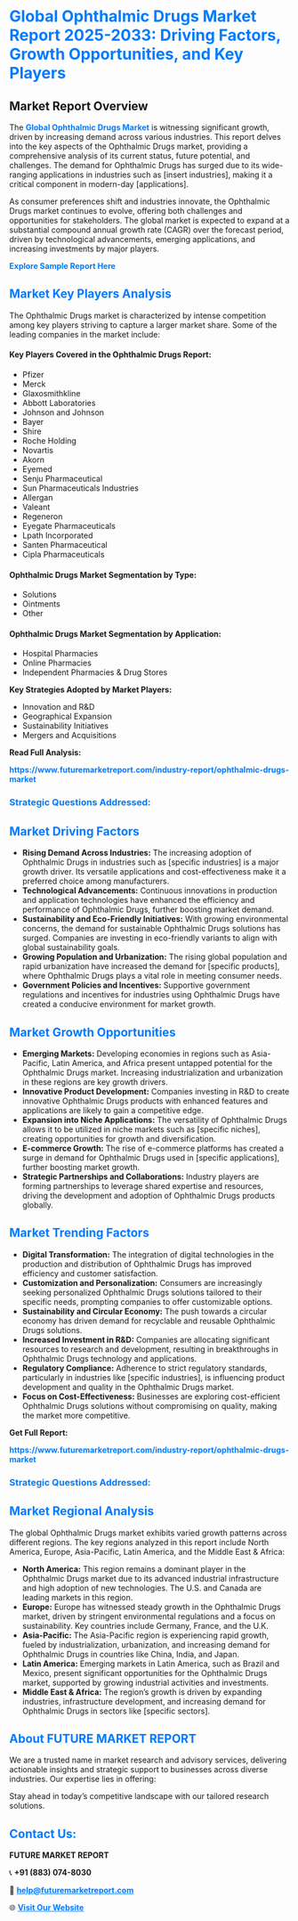 <h1 style="color: #007BFF;">Global Ophthalmic Drugs Market Report 2025-2033: Driving Factors, Growth Opportunities, and Key Players</h1>

<section id="overview">
<h2>Market Report Overview</h2>
<p>The <a href="https://www.futuremarketreport.com/industry-report/ophthalmic-drugs-market" style="color: #007BFF; text-decoration: none;"><strong>Global Ophthalmic Drugs Market</strong></a> is witnessing significant growth, driven by increasing demand across various industries. This report delves into the key aspects of the Ophthalmic Drugs market, providing a comprehensive analysis of its current status, future potential, and challenges. The demand for Ophthalmic Drugs has surged due to its wide-ranging applications in industries such as [insert industries], making it a critical component in modern-day [applications].</p>
<p>As consumer preferences shift and industries innovate, the Ophthalmic Drugs market continues to evolve, offering both challenges and opportunities for stakeholders. The global market is expected to expand at a substantial compound annual growth rate (CAGR) over the forecast period, driven by technological advancements, emerging applications, and increasing investments by major players.</p>
</section>

<section id="overview">
<p><a href="https://www.futuremarketreport.com/request-sample/reportId=61476" style="color: #007BFF; text-decoration: none;"><strong>Explore Sample Report Here</strong></a></p>
</section>

<section id="key-players">
<h2 style="color: #007BFF;">Market Key Players Analysis</h2>
<p>The Ophthalmic Drugs market is characterized by intense competition among key players striving to capture a larger market share. Some of the leading companies in the market include:</p>
<h4>Key Players Covered in the Ophthalmic Drugs Report:</h4>
<ul><li>Pfizer</li><li>Merck</li><li>Glaxosmithkline</li><li>Abbott Laboratories</li><li>Johnson and Johnson</li><li>Bayer</li><li>Shire</li><li>Roche Holding</li><li>Novartis</li><li>Akorn</li><li>Eyemed</li><li>Senju Pharmaceutical</li><li>Sun Pharmaceuticals Industries</li><li>Allergan</li><li>Valeant</li><li>Regeneron</li><li>Eyegate Pharmaceuticals</li><li>Lpath Incorporated</li><li>Santen Pharmaceutical</li><li>Cipla Pharmaceuticals</li></ul>
<h4>Ophthalmic Drugs Market Segmentation by Type:</h4>
<ul><li>Solutions</li><li>Ointments</li><li>Other</li></ul>

<h4>Ophthalmic Drugs Market Segmentation by Application:</h4>
<ul><li>Hospital Pharmacies</li><li>Online Pharmacies</li><li>Independent Pharmacies &amp; Drug Stores</li></ul>
<p><strong>Key Strategies Adopted by Market Players:</strong></p>
<ul>
<li>Innovation and R&D</li>
<li>Geographical Expansion</li>
<li>Sustainability Initiatives</li>
<li>Mergers and Acquisitions</li>
</ul>
</section>

<section>
<p><strong>Read Full Analysis: </strong></p><a href="https://www.futuremarketreport.com/industry-report/ophthalmic-drugs-market" style="color: #007BFF; text-decoration: none;"><strong>https://www.futuremarketreport.com/industry-report/ophthalmic-drugs-market</strong></a>
<h3 style="color: #007BFF;">Strategic Questions Addressed:</h3>
</section>

<section id="driving-factors">
<h2 style="color: #007BFF;">Market Driving Factors</h2>
<ul>
<li><strong>Rising Demand Across Industries:</strong> The increasing adoption of Ophthalmic Drugs in industries such as [specific industries] is a major growth driver. Its versatile applications and cost-effectiveness make it a preferred choice among manufacturers.</li>
<li><strong>Technological Advancements:</strong> Continuous innovations in production and application technologies have enhanced the efficiency and performance of Ophthalmic Drugs, further boosting market demand.</li>
<li><strong>Sustainability and Eco-Friendly Initiatives:</strong> With growing environmental concerns, the demand for sustainable Ophthalmic Drugs solutions has surged. Companies are investing in eco-friendly variants to align with global sustainability goals.</li>
<li><strong>Growing Population and Urbanization:</strong> The rising global population and rapid urbanization have increased the demand for [specific products], where Ophthalmic Drugs plays a vital role in meeting consumer needs.</li>
<li><strong>Government Policies and Incentives:</strong> Supportive government regulations and incentives for industries using Ophthalmic Drugs have created a conducive environment for market growth.</li>
</ul>
</section>

<section id="growth-opportunities">
<h2 style="color: #007BFF;">Market Growth Opportunities</h2>
<ul>
<li><strong>Emerging Markets:</strong> Developing economies in regions such as Asia-Pacific, Latin America, and Africa present untapped potential for the Ophthalmic Drugs market. Increasing industrialization and urbanization in these regions are key growth drivers.</li>
<li><strong>Innovative Product Development:</strong> Companies investing in R&D to create innovative Ophthalmic Drugs products with enhanced features and applications are likely to gain a competitive edge.</li>
<li><strong>Expansion into Niche Applications:</strong> The versatility of Ophthalmic Drugs allows it to be utilized in niche markets such as [specific niches], creating opportunities for growth and diversification.</li>
<li><strong>E-commerce Growth:</strong> The rise of e-commerce platforms has created a surge in demand for Ophthalmic Drugs used in [specific applications], further boosting market growth.</li>
<li><strong>Strategic Partnerships and Collaborations:</strong> Industry players are forming partnerships to leverage shared expertise and resources, driving the development and adoption of Ophthalmic Drugs products globally.</li>
</ul>
</section>

<section id="trending-factors">
<h2 style="color: #007BFF;">Market Trending Factors</h2>
<ul>
<li><strong>Digital Transformation:</strong> The integration of digital technologies in the production and distribution of Ophthalmic Drugs has improved efficiency and customer satisfaction.</li>
<li><strong>Customization and Personalization:</strong> Consumers are increasingly seeking personalized Ophthalmic Drugs solutions tailored to their specific needs, prompting companies to offer customizable options.</li>
<li><strong>Sustainability and Circular Economy:</strong> The push towards a circular economy has driven demand for recyclable and reusable Ophthalmic Drugs solutions.</li>
<li><strong>Increased Investment in R&D:</strong> Companies are allocating significant resources to research and development, resulting in breakthroughs in Ophthalmic Drugs technology and applications.</li>
<li><strong>Regulatory Compliance:</strong> Adherence to strict regulatory standards, particularly in industries like [specific industries], is influencing product development and quality in the Ophthalmic Drugs market.</li>
<li><strong>Focus on Cost-Effectiveness:</strong> Businesses are exploring cost-efficient Ophthalmic Drugs solutions without compromising on quality, making the market more competitive.</li>
</ul>
</section>

<section>
<p><strong>Get Full Report: </strong></p><a href="https://www.futuremarketreport.com/industry-report/ophthalmic-drugs-market" style="color: #007BFF; text-decoration: none;"><strong>https://www.futuremarketreport.com/industry-report/ophthalmic-drugs-market</strong></a>
<h3 style="color: #007BFF;">Strategic Questions Addressed:</h3>
</section>


<section id="regional-analysis">
<h2 style="color: #007BFF;">Market Regional Analysis</h2>
<p>The global Ophthalmic Drugs market exhibits varied growth patterns across different regions. The key regions analyzed in this report include North America, Europe, Asia-Pacific, Latin America, and the Middle East & Africa:</p>
<ul>
<li><strong>North America:</strong> This region remains a dominant player in the Ophthalmic Drugs market due to its advanced industrial infrastructure and high adoption of new technologies. The U.S. and Canada are leading markets in this region.</li>
<li><strong>Europe:</strong> Europe has witnessed steady growth in the Ophthalmic Drugs market, driven by stringent environmental regulations and a focus on sustainability. Key countries include Germany, France, and the U.K.</li>
<li><strong>Asia-Pacific:</strong> The Asia-Pacific region is experiencing rapid growth, fueled by industrialization, urbanization, and increasing demand for Ophthalmic Drugs in countries like China, India, and Japan.</li>
<li><strong>Latin America:</strong> Emerging markets in Latin America, such as Brazil and Mexico, present significant opportunities for the Ophthalmic Drugs market, supported by growing industrial activities and investments.</li>
<li><strong>Middle East & Africa:</strong> The region’s growth is driven by expanding industries, infrastructure development, and increasing demand for Ophthalmic Drugs in sectors like [specific sectors].</li>
</ul>
</section>

<footer>
<h2 style="color: #007BFF;">About FUTURE MARKET REPORT</h2>
<p>We are a trusted name in market research and advisory services, delivering actionable insights and strategic support to businesses across diverse industries. Our expertise lies in offering:</p>

<p>Stay ahead in today’s competitive landscape with our tailored research solutions.</p>

<h2 style="color: #007BFF;">Contact Us:</h2>
<p><strong>FUTURE MARKET REPORT</strong></p>
<p>📞 <strong>+91 (883) 074-8030</strong></p>
<p>📧 <strong><a href="mailto:help@futuremarketreport.com" style="color: #007BFF;">help@futuremarketreport.com</a></strong></p>
<p>🌐 <strong><a href="https://www.futuremarketreport.com/" style="color: #007BFF;">Visit Our Website</a></strong></p>
</footer>